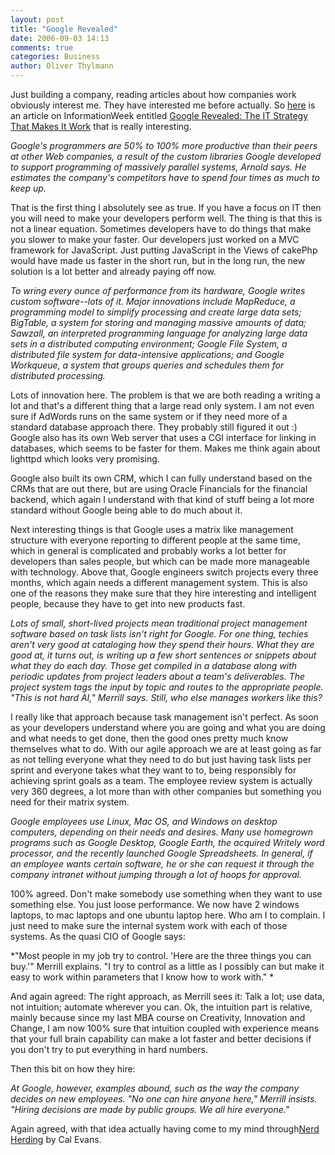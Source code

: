 ```yaml
---
layout: post
title: "Google Revealed"
date: 2006-09-03 14:13
comments: true
categories: Business
author: Oliver Thylmann
---
```








Just building a company, reading articles about how companies work obviously interest me. They have interested me before actually. So [here](http://www.informationweek.com/management/showArticle.jhtml?articleID=192300292&amp;pgno=1&amp;queryText=) is an article on InformationWeek entitled [Google Revealed: The IT Strategy That Makes It Work](http://www.informationweek.com/management/showArticle.jhtml?articleID=192300292&amp;pgno=1&amp;queryText=) that is really interesting.

*Google's programmers are 50% to 100% more productive than their peers at other Web companies, a result of the custom libraries Google developed to support programming of massively parallel systems, Arnold says. He estimates the company's competitors have to spend four times as much to keep up.*

That is the first thing I absolutely see as true. If you have a focus on IT then you will need to make your developers perform well. The thing is that this is not a linear equation. Sometimes developers have to do things that make you slower to make your faster. Our developers just worked on a MVC framework for JavaScript. Just putting JavaScript in the Views of cakePhp would have made us faster in the short run, but in the long run, the new solution is a lot better and already paying off now.

*To wring every ounce of performance from its hardware, Google writes custom software--lots of it. Major innovations include MapReduce, a programming model to simplify processing and create large data sets; BigTable, a system for storing and managing massive amounts of data; Sawzall, an interpreted programming language for analyzing large data sets in a distributed computing environment; Google File System, a distributed file system for data-intensive applications; and Google Workqueue, a system that groups queries and schedules them for distributed processing.*

Lots of innovation here. The problem is that we are both reading a writing a lot and that's a different thing that a large read only system. I am not even sure if AdWords runs on the same system or if they need more of a standard database approach there. They probably still figured it out :)  Google also has its own Web server that uses a CGI interface for linking in databases, which seems to be faster for them. Makes me think again about lighttpd which looks very promising.

Google also built its own CRM, which I can fully understand based on the CRMs that are out there, but are using Oracle Financials for the financial backend, which again I understand with that kind of stuff being a lot more standard without Google being able to do much about it.

Next interesting things is that Google uses a matrix like management structure with everyone reporting to different people at the same time, which in general is complicated and probably works a lot better for developers than sales people, but which can be made more manageable with technology. Above that, Google engineers switch projects every three months, which again needs a different management system. This is also one of the reasons they make sure that they hire interesting and intelligent people, because they have to get into new products fast.

*Lots of small, short-lived projects mean traditional project management software based on task lists isn't right for Google. For one thing, techies aren't very good at cataloging how they spend their hours. What they are good at, it turns out, is writing up a few short sentences or snippets about what they do each day. Those get compiled in a database along with periodic updates from project leaders about a team's deliverables. The project system tags the input by topic and routes to the appropriate people. &quot;This is not hard AI,&quot; Merrill says. Still, who else manages workers like this?*

I really like that approach because task management isn't perfect. As soon as your developers understand where you are going and what you are doing and what needs to get done, then the good ones pretty much know themselves what to do. With our agile approach we are at least going as far as not telling everyone what they need to do but just having task lists per sprint and everyone takes what they want to to, being responsibly for achieving sprint goals as a team.  The employee review system is actually very 360 degrees, a lot more than with other companies but something you need for their matrix system.

*Google employees use Linux, Mac OS, and Windows on desktop computers, depending on their needs and desires. Many use homegrown programs such as Google Desktop, Google Earth, the acquired Writely word processor, and the recently launched Google Spreadsheets. In general, if an employee wants certain software, he or she can request it through the company intranet without jumping through a lot of hoops for approval.*

100% agreed. Don't make somebody use something when they want to use something else. You just loose performance. We now have 2 windows laptops, to mac laptops and one ubuntu laptop here. Who am I to complain. I just need to make sure the internal system work with each of those systems. As the quasi CIO of Google says:

*&quot;Most people in my job try to control. 'Here are the three things you can buy.'&quot; Merrill explains. &quot;I try to control as a little as I possibly can but make it easy to work within parameters that I know how to work with.&quot; *

And again agreed:  The right approach, as Merrill sees it: Talk a lot; use data, not intuition; automate wherever you can.  Ok, the intuition part is relative, mainly because since my last MBA course on Creativity, Innovation and Change, I am now 100% sure that intuition coupled with experience means that your full brain capability can make a lot faster and better decisions if you don't try to put everything in hard numbers.

Then this bit on how they hire:

*At Google, however, examples abound, such as the way the company decides on new employees. &quot;No one can hire anyone here,&quot; Merrill insists. &quot;Hiring decisions are made by public groups. We all hire everyone.&quot;*

Again agreed, with that idea actually having come to my mind through[Nerd Herding](http://www.calevans.com/view.php/page/nerdherding) by Cal Evans.








